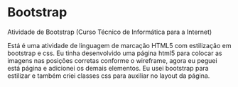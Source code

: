 # Bootstrap
Atividade de Bootstrap (Curso Técnico de Informática para a Internet)

Está é uma atividade de linguagem de marcação HTML5 com estilização em bootstrap e css. Eu tinha desenvolvido 
uma página html5 para colocar as imagens nas posições corretas conforme o wireframe, agora eu peguei está página 
e adicionei os demais elementos. Eu usei bootstrap para estilizar e também criei classes css para auxiliar no 
layout da página.
